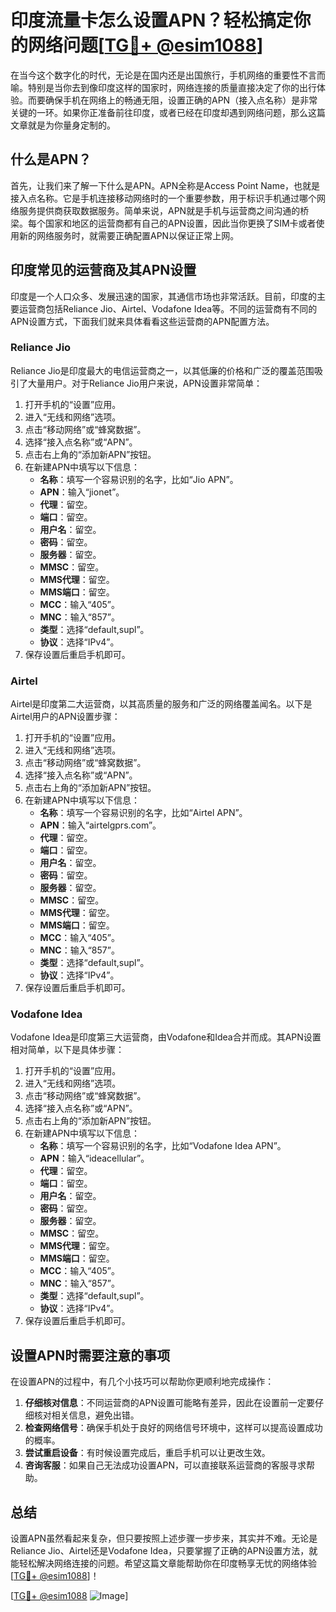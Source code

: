# 印度流量卡怎么设置APN？轻松搞定你的网络问题[[TG💪+ @esim1088](https://t.me/s/esim1088)]

在当今这个数字化的时代，无论是在国内还是出国旅行，手机网络的重要性不言而喻。特别是当你去到像印度这样的国家时，网络连接的质量直接决定了你的出行体验。而要确保手机在网络上的畅通无阻，设置正确的APN（接入点名称）是非常关键的一环。如果你正准备前往印度，或者已经在印度却遇到网络问题，那么这篇文章就是为你量身定制的。

## 什么是APN？

首先，让我们来了解一下什么是APN。APN全称是Access Point Name，也就是接入点名称。它是手机连接移动网络时的一个重要参数，用于标识手机通过哪个网络服务提供商获取数据服务。简单来说，APN就是手机与运营商之间沟通的桥梁。每个国家和地区的运营商都有自己的APN设置，因此当你更换了SIM卡或者使用新的网络服务时，就需要正确配置APN以保证正常上网。

## 印度常见的运营商及其APN设置

印度是一个人口众多、发展迅速的国家，其通信市场也非常活跃。目前，印度的主要运营商包括Reliance Jio、Airtel、Vodafone Idea等。不同的运营商有不同的APN设置方式，下面我们就来具体看看这些运营商的APN配置方法。

### Reliance Jio

Reliance Jio是印度最大的电信运营商之一，以其低廉的价格和广泛的覆盖范围吸引了大量用户。对于Reliance Jio用户来说，APN设置非常简单：

1. 打开手机的“设置”应用。
2. 进入“无线和网络”选项。
3. 点击“移动网络”或“蜂窝数据”。
4. 选择“接入点名称”或“APN”。
5. 点击右上角的“添加新APN”按钮。
6. 在新建APN中填写以下信息：
   - **名称**：填写一个容易识别的名字，比如“Jio APN”。
   - **APN**：输入“jionet”。
   - **代理**：留空。
   - **端口**：留空。
   - **用户名**：留空。
   - **密码**：留空。
   - **服务器**：留空。
   - **MMSC**：留空。
   - **MMS代理**：留空。
   - **MMS端口**：留空。
   - **MCC**：输入“405”。
   - **MNC**：输入“857”。
   - **类型**：选择“default,supl”。
   - **协议**：选择“IPv4”。
7. 保存设置后重启手机即可。

### Airtel

Airtel是印度第二大运营商，以其高质量的服务和广泛的网络覆盖闻名。以下是Airtel用户的APN设置步骤：

1. 打开手机的“设置”应用。
2. 进入“无线和网络”选项。
3. 点击“移动网络”或“蜂窝数据”。
4. 选择“接入点名称”或“APN”。
5. 点击右上角的“添加新APN”按钮。
6. 在新建APN中填写以下信息：
   - **名称**：填写一个容易识别的名字，比如“Airtel APN”。
   - **APN**：输入“airtelgprs.com”。
   - **代理**：留空。
   - **端口**：留空。
   - **用户名**：留空。
   - **密码**：留空。
   - **服务器**：留空。
   - **MMSC**：留空。
   - **MMS代理**：留空。
   - **MMS端口**：留空。
   - **MCC**：输入“405”。
   - **MNC**：输入“857”。
   - **类型**：选择“default,supl”。
   - **协议**：选择“IPv4”。
7. 保存设置后重启手机即可。

### Vodafone Idea

Vodafone Idea是印度第三大运营商，由Vodafone和Idea合并而成。其APN设置相对简单，以下是具体步骤：

1. 打开手机的“设置”应用。
2. 进入“无线和网络”选项。
3. 点击“移动网络”或“蜂窝数据”。
4. 选择“接入点名称”或“APN”。
5. 点击右上角的“添加新APN”按钮。
6. 在新建APN中填写以下信息：
   - **名称**：填写一个容易识别的名字，比如“Vodafone Idea APN”。
   - **APN**：输入“ideacellular”。
   - **代理**：留空。
   - **端口**：留空。
   - **用户名**：留空。
   - **密码**：留空。
   - **服务器**：留空。
   - **MMSC**：留空。
   - **MMS代理**：留空。
   - **MMS端口**：留空。
   - **MCC**：输入“405”。
   - **MNC**：输入“857”。
   - **类型**：选择“default,supl”。
   - **协议**：选择“IPv4”。
7. 保存设置后重启手机即可。

## 设置APN时需要注意的事项

在设置APN的过程中，有几个小技巧可以帮助你更顺利地完成操作：

1. **仔细核对信息**：不同运营商的APN设置可能略有差异，因此在设置前一定要仔细核对相关信息，避免出错。
2. **检查网络信号**：确保手机处于良好的网络信号环境中，这样可以提高设置成功的概率。
3. **尝试重启设备**：有时候设置完成后，重启手机可以让更改生效。
4. **咨询客服**：如果自己无法成功设置APN，可以直接联系运营商的客服寻求帮助。

## 总结

设置APN虽然看起来复杂，但只要按照上述步骤一步步来，其实并不难。无论是Reliance Jio、Airtel还是Vodafone Idea，只要掌握了正确的APN设置方法，就能轻松解决网络连接的问题。希望这篇文章能帮助你在印度畅享无忧的网络体验[[TG💪+ @esim1088](https://t.me/s/esim1088)]！

[[TG💪+ @esim1088](https://t.me/s/esim1088) ![Image](https://i.postimg.cc/4NQfJmqS/Snipaste-2025-05-13-00-14-12.png)]